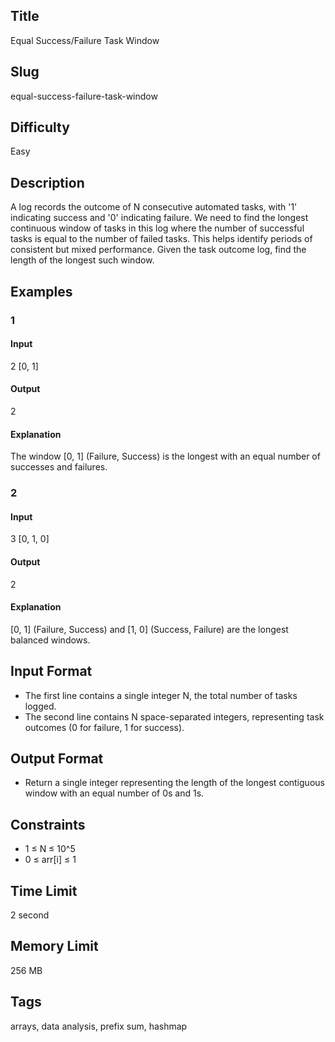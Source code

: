 ## Title

Equal Success/Failure Task Window

## Slug

equal-success-failure-task-window

## Difficulty

Easy

## Description

A log records the outcome of N consecutive automated tasks, with '1' indicating success and '0' indicating failure. We need to find the longest continuous window of tasks in this log where the number of successful tasks is equal to the number of failed tasks. This helps identify periods of consistent but mixed performance. Given the task outcome log, find the length of the longest such window.

## Examples

### 1

#### Input

2
[0, 1]

#### Output

2

#### Explanation

The window [0, 1] (Failure, Success) is the longest with an equal number of successes and failures.

### 2

#### Input

3
[0, 1, 0]

#### Output

2

#### Explanation

[0, 1] (Failure, Success) and [1, 0] (Success, Failure) are the longest balanced windows.

## Input Format

- The first line contains a single integer N, the total number of tasks logged.
- The second line contains N space-separated integers, representing task outcomes (0 for failure, 1 for success).

## Output Format

- Return a single integer representing the length of the longest contiguous window with an equal number of 0s and 1s.

## Constraints

- 1 ≤ N ≤ 10^5
- 0 ≤ arr[i] ≤ 1

## Time Limit

2 second

## Memory Limit

256 MB

## Tags

arrays, data analysis, prefix sum, hashmap